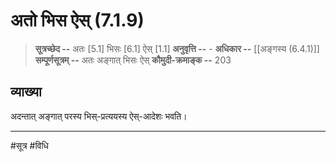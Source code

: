 # अतो भिस ऐस् (7.1.9)
> **सूत्रच्छेद --** अतः [5.1] भिसः [6.1] ऐस् [1.1]
> **अनुवृत्ति --** -
> **अधिकार --** [[अङ्गस्य (6.4.1)]]
> **सम्पूर्णसूत्रम् --** अतः अङ्गात् भिसः ऐस्
> **कौमुदी-क्रमाङ्क --** 203

## व्याख्या

अदन्तात् अङ्गात् परस्य भिस्-प्रत्ययस्य ऐस्-आदेशः भवति।

---
#सूत्र #विधि 